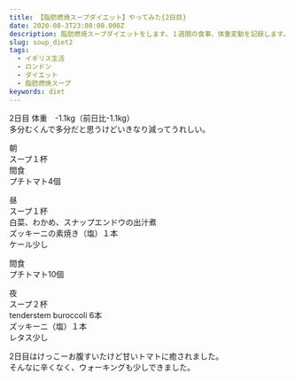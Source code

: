```yaml
---
title: 【脂肪燃焼スープダイエット】やってみた{2日目}
date: 2020-08-3T23:00:00.000Z
description: 脂肪燃焼スープダイエットをします。１週間の食事、体重変動を記録します。
slug: soup_diet2
tags: 
  - イギリス生活
  - ロンドン
  - ダイエット
  - 脂肪燃焼スープ
keywords: diet
---  
```


2日目
体重　-1.1kg（前日比-1.1kg）  
多分むくんで多分だと思うけどいきなり減ってうれしい。  

朝  
スープ１杯  
間食  
プチトマト4個  

昼  
スープ１杯  
白菜、わかめ、スナップエンドウの出汁煮  
ズッキーニの素焼き（塩）１本  
ケール少し  

間食  
プチトマト10個　 
 
夜  
スープ２杯  
tenderstem buroccoli 6本  
ズッキーニ（塩）１本  
レタス少し  

2日目はけっこーお腹すいたけど甘いトマトに癒されました。  
そんなに辛くなく、ウォーキングも少しできました。
